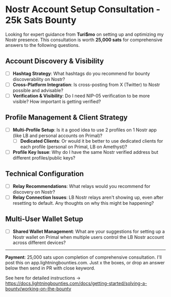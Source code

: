 # Nostr Account Setup Consultation - 25k Sats Bounty

Looking for expert guidance from **Turi$mo** on setting up and optimizing my Nostr presence. This consultation is worth **25,000 sats** for comprehensive answers to the following questions.

## Account Discovery & Visibility

- [ ] **Hashtag Strategy**: What hashtags do you recommend for bounty discoverability on Nostr?
- [ ] **Cross-Platform Integration**: Is cross-posting from X (Twitter) to Nostr possible and advisable?
- [ ] **Verification & Visibility**: Do I need NIP-05 verification to be more visible? How important is getting verified?

## Profile Management & Client Strategy

- [ ] **Multi-Profile Setup**: Is it a good idea to use 2 profiles on 1 Nostr app (like LB and personal accounts on Primal)?
  - [ ] **Dedicated Clients**: Or would it be better to use dedicated clients for each profile (personal on Primal, LB on Amethyst)?
- [ ] **Profile Key Issue**: Why do I have the same Nostr verified address but different profiles/public keys?

## Technical Configuration

- [ ] **Relay Recommendations**: What relays would you recommend for discovery on Nostr?
- [ ] **Relay Connection Issues**: LB Nostr relays aren't showing up, even after resetting to default. Any thoughts on why this might be happening?

## Multi-User Wallet Setup

- [ ] **Shared Wallet Management**: What are your suggestions for setting up a Nostr wallet on Primal when multiple users control the LB Nostr account across different devices?

---

**Payment**: 25,000 sats upon completion of comprehensive consultation. I'll post this on app.lightningbounties.com. Just x the boxes, or drop an answer below then send in PR with close keyword. 

See here for detailed instructions -> 
https://docs.lightningbounties.com/docs/getting-started/solving-a-bounty/working-on-the-bounty
